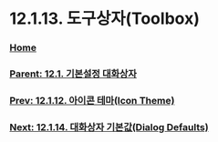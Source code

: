 # 12.1.13. 도구상자(Toolbox)

### [Home](./00-home.md)
### [Parent: 12.1. 기본설정 대화상자](./12-01-00-preference-dialog.md)
### [Prev: 12.1.12. 아이콘 테마(Icon Theme)](./12-01-12-icon-theme.md)
### [Next: 12.1.14. 대화상자 기본값(Dialog Defaults)](./12-01-14-dialog-defaults.md)
